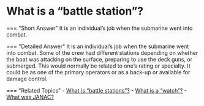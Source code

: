# What is a “battle station”?


=== "Short Answer"
    It is an individual’s job when the submarine went into combat.

=== "Detailed Answer"
    It is an individual’s job when the submarine went into combat.  Some of the crew had different stations depending on whether the boat was attacking on the surface, preparing to use the deck guns, or submerged.  This would normally be related to one’s rating or specialty.  It could be as one of the primary operators or as a back-up or available for damage control.

=== "Related Topics"
    - [What is “battle stations”?](./what-is-battle-stations.md)
    - [What is a “watch”?](./what-is-a-watch.md)
    - [What was JANAC?](./what-was-janac.md)
